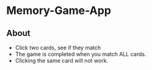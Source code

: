 # Memory-Game-App
## About 
 + Click two cards, see if they match
 + The game is completed when you match ALL cards.
 + Clicking the same card will not work. 
